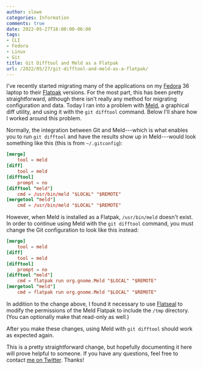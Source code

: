 ```yaml
---
author: slowe
categories: Information
comments: true
date: 2022-05-27T16:00:00-06:00
tags:
- CLI
- Fedora
- Linux
- Git
title: Git Difftool and Meld as a Flatpak
url: /2022/05/27/git-difftool-and-meld-as-a-flatpak/
---
```


I've recently started migrating many of the applications on my [Fedora][link-1] 36 laptop to their [Flatpak][link-2] versions. For the most part, this has been pretty straightforward, although there isn't really any method for migrating configuration and data. Today I ran into a problem with [Meld][link-3], a graphical diff utility, and using it with the `git difftool` command. Below I'll share how I worked around this problem.<!--more-->

Normally, the integration between Git and Meld---which is what enables you to run `git difftool` and have the results show up in Meld---would look something like this (this is from `~/.gitconfig`):

```toml
[merge]
    tool = meld
[diff]
    tool = meld
[difftool]
    prompt = no
[difftool "meld"]
    cmd = /usr/bin/meld "$LOCAL" "$REMOTE"
[mergetool "meld"]
    cmd = /usr/bin/meld "$LOCAL" "$REMOTE"
```

However, when Meld is installed as a Flatpak, `/usr/bin/meld` doesn't exist. In order to continue using Meld with the `git difftool` command, you must change the Git configuration to look like this instead:

```toml
[merge]
    tool = meld
[diff]
    tool = meld
[difftool]
    prompt = no
[difftool "meld"]
    cmd = flatpak run org.gnome.Meld "$LOCAL" "$REMOTE"
[mergetool "meld"]
    cmd = flatpak run org.gnome.Meld "$LOCAL" "$REMOTE"
```

In addition to the change above, I found it necessary to use [Flatseal][link-5] to modify the permissions of the Meld Flatpak to include the `/tmp` directory. (You can optionally make that read-only as well.)

After you make these changes, using Meld with `git difftool` should work as expected again.

This is a pretty straightforward change, but hopefully documenting it here will prove helpful to someone. If you have any questions, feel free to contact [me on Twitter][link-4]. Thanks!

[link-1]: https://getfedora.org/
[link-2]: https://www.flatpak.org/
[link-3]: https://meldmerge.org/
[link-4]: https://twitter.com/scott_lowe
[link-5]: https://github.com/tchx84/Flatseal
